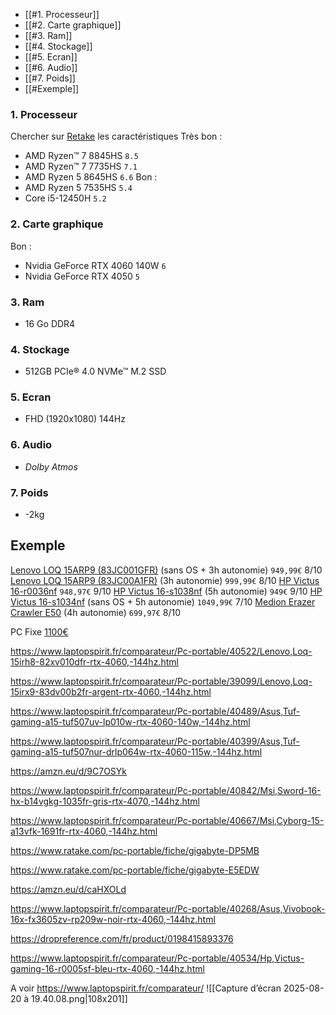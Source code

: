 - [[#1. Processeur]]
- [[#2. Carte graphique]]
- [[#3. Ram]]
- [[#4. Stockage]]
- [[#5. Ecran]]
- [[#6. Audio]]
- [[#7. Poids]]
- [[#Exemple]]
### 1. Processeur
Chercher sur [Retake](https://www.ratake.com/) les caractéristiques
Très bon :
- AMD Ryzen™ 7 8845HS `8.5`
- AMD Ryzen™ 7 7735HS `7.1`
- AMD Ryzen 5 8645HS `6.6`
Bon :
- AMD Ryzen 5 7535HS `5.4`
- Core i5-12450H `5.2`
### 2. Carte graphique
Bon :
- Nvidia GeForce RTX 4060 140W `6`
- Nvidia GeForce RTX 4050 `5`
### 3. Ram
- 16 Go DDR4
### 4. Stockage
- 512GB PCIe® 4.0 NVMe™ M.2 SSD
### 5. Ecran
- FHD (1920x1080) 144Hz
### 6. Audio
- _Dolby Atmos_
### 7. Poids
- -2kg
  
## Exemple
[Lenovo LOQ 15ARP9 (83JC001GFR)](https://www.laptopspirit.fr/comparateur/Pc-portable/39381/Lenovo,Loq-15arp9-83jc001gfr-gris-rtx-4060,-144hz,-sans-windows.html) (sans OS + 3h autonomie) `949,99€` $8/10$
[Lenovo LOQ 15ARP9 (83JC00A1FR)](https://www.laptopspirit.fr/comparateur/Pc-portable/39959/Lenovo,Loq-15arp9-83jc00a1fr-gris-rtx-4060,-144hz.html) (3h autonomie) `999,99€` $8/10$
[HP Victus 16-r0036nf](https://www.laptopspirit.fr/comparateur/Pc-portable/40003/Hp,Victus-16-r0036nf-noir-rtx-4060,-144hz.html) `948,97€` $9/10$
[HP Victus 16-s1038nf](https://www.laptopspirit.fr/comparateur/Pc-portable/40443/Hp,Victus-16-s1038nf-noir-rtx-4060.html) (5h autonomie) `949€` $9/10$
[HP Victus 16-s1034nf](https://www.laptopspirit.fr/comparateur/Pc-portable/39906/Hp,Victus-16-s1034nf-noir-rtx-4060,-144hz,-sans-windows.html) (sans OS + 5h autonomie) `1049,99€` $7/10$
[Medion Erazer Crawler E50](https://www.laptopspirit.fr/comparateur/Pc-portable/40462/Medion,Erazer-crawler-e50-noir-rtx-4050,-144hz.html) (4h autonomie) `699,97€` $8/10$

PC Fixe [1100€](https://www.instagram.com/reel/DD6Pe9rNAcA/?igsh=OHNmOXl4YzdrOTkx)

https://www.laptopspirit.fr/comparateur/Pc-portable/40522/Lenovo,Loq-15irh8-82xv010dfr-rtx-4060,-144hz.html

https://www.laptopspirit.fr/comparateur/Pc-portable/39099/Lenovo,Loq-15irx9-83dv00b2fr-argent-rtx-4060,-144hz.html

https://www.laptopspirit.fr/comparateur/Pc-portable/40489/Asus,Tuf-gaming-a15-tuf507uv-lp010w-rtx-4060-140w,-144hz.html

https://www.laptopspirit.fr/comparateur/Pc-portable/40399/Asus,Tuf-gaming-a15-tuf507nur-drlp064w-rtx-4060-115w,-144hz.html

https://amzn.eu/d/9C7OSYk

https://www.laptopspirit.fr/comparateur/Pc-portable/40842/Msi,Sword-16-hx-b14vgkg-1035fr-gris-rtx-4070,-144hz.html

https://www.laptopspirit.fr/comparateur/Pc-portable/40667/Msi,Cyborg-15-a13vfk-1691fr-rtx-4060,-144hz.html

https://www.ratake.com/pc-portable/fiche/gigabyte-DP5MB

https://www.ratake.com/pc-portable/fiche/gigabyte-E5EDW

https://amzn.eu/d/caHXOLd

https://www.laptopspirit.fr/comparateur/Pc-portable/40268/Asus,Vivobook-16x-fx3605zv-rp209w-noir-rtx-4060,-144hz.html

https://dropreference.com/fr/product/0198415893376

https://www.laptopspirit.fr/comparateur/Pc-portable/40534/Hp,Victus-gaming-16-r0005sf-bleu-rtx-4060,-144hz.html

A voir 
https://www.laptopspirit.fr/comparateur/
![[Capture d’écran 2025-08-20 à 19.40.08.png|108x201]]